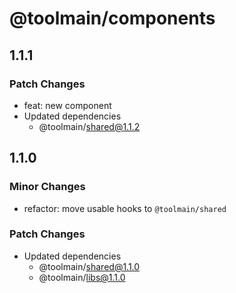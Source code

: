 # @toolmain/components

## 1.1.1

### Patch Changes

- feat: new component
- Updated dependencies
  - @toolmain/shared@1.1.2

## 1.1.0

### Minor Changes

- refactor: move usable hooks to `@toolmain/shared`

### Patch Changes

- Updated dependencies
  - @toolmain/shared@1.1.0
  - @toolmain/libs@1.1.0
